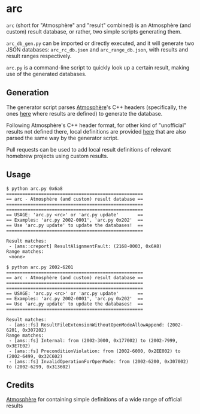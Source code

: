 # arc

`arc` (short for "Atmosphère" and "result" combined) is an Atmosphère (and custom) result database, or rather, two simple scripts generating them.

`arc_db_gen.py` can be imported or directly executed, and it will generate two JSON databases: `arc_rc_db.json` and `arc_range_db.json`, with results and result ranges respectively.

`arc.py` is a command-line script to quickly look up a certain result, making use of the generated databases.

## Generation

The generator script parses [Atmosphère](https://github.com/Atmosphere-NX/Atmosphere)'s C++ headers (specifically, the ones [here](https://github.com/Atmosphere-NX/Atmosphere/blob/master/libraries/libvapours/include/vapours/results) where results are defined) to generate the database.

Following Atmosphère's C++ header format, for other kind of "unofficial" results not defined there, local definitions are provided [here](local_rc_src_hpps) that are also parsed the same way by the generator script.

Pull requests can be used to add local result definitions of relevant homebrew projects using custom results.

## Usage

```
$ python arc.py 0x6a8
===================================================
== arc - Atmosphère (and custom) result database ==
===================================================
===================================================
== USAGE: 'arc.py <rc>' or 'arc.py update'       ==
== Examples: 'arc.py 2002-0001', 'arc.py 0x202'  ==
== Use 'arc.py update' to update the databases!  ==
===================================================

Result matches:
 - [ams::creport] ResultAlignmentFault: (2168-0003, 0x6A8)
Range matches:
 <none>
```

```
$ python arc.py 2002-6201
===================================================
== arc - Atmosphère (and custom) result database ==
===================================================
===================================================
== USAGE: 'arc.py <rc>' or 'arc.py update'       ==
== Examples: 'arc.py 2002-0001', 'arc.py 0x202'  ==
== Use 'arc.py update' to update the databases!  ==
===================================================

Result matches:
 - [ams::fs] ResultFileExtensionWithoutOpenModeAllowAppend: (2002-6201, 0x307202)
Range matches:
 - [ams::fs] Internal: from (2002-3000, 0x177002) to (2002-7999, 0x3E7E02)
 - [ams::fs] PreconditionViolation: from (2002-6000, 0x2EE002) to (2002-6499, 0x32C602)
 - [ams::fs] InvalidOperationForOpenMode: from (2002-6200, 0x307002) to (2002-6299, 0x313602)
```

## Credits

[Atmosphère](https://github.com/Atmosphere-NX/Atmosphere) for containing simple definitions of a wide range of official results
